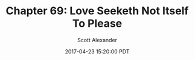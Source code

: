 ---
layout: chapter
title: "Chapter 69: Love Seeketh Not Itself To Please"
author: Scott Alexander
description: https://unsongbook.com/chapter-69-love-seeketh-not-itself-to-please/
date: 2017-04-23 15:20:00 PDT
length: 2553441
duration: 638
guid: chapter-69-love-seeketh-not-itself-to-please
---